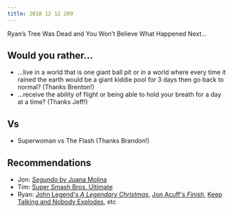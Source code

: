 ```yaml
---
title: 2018 12 12 209
---
```


Ryan’s Tree Was Dead and You Won’t Believe What Happened Next…

## Would you rather…
- …live in a world that is one giant ball pit or in a world where every time it rained the earth would be a giant kiddie pool for 3 days then go back to normal? (Thanks Brenton!)
- …receive the ability of flight or being able to hold your breath for a day at a time? (Thanks Jeff!)

## Vs
- Superwoman vs The Flash (Thanks Brandon!)

## Recommendations
- Jon: [*Segundo* by Juana Molina](https://open.spotify.com/album/0IGjy41Ndw3xnitLjjCxj6?si=FAvELFm_RyO3H8tegBRDYw)
- Tim: [Super Smash Bros. Ultimate](https://www.smashbros.com/)
- Ryan: [John Legend's *A Legendary Christmas*](https://open.spotify.com/album/1rJRpYs4BJ7GIDG0zZCJSM?si=n_jR8GcCRPKee4WCWcL_Mg), [Jon Acuff's *Finish*](https://www.goodreads.com/book/show/35397160-finish), [Keep Talking and Nobody Explodes](http://www.keeptalkinggame.com), etc
